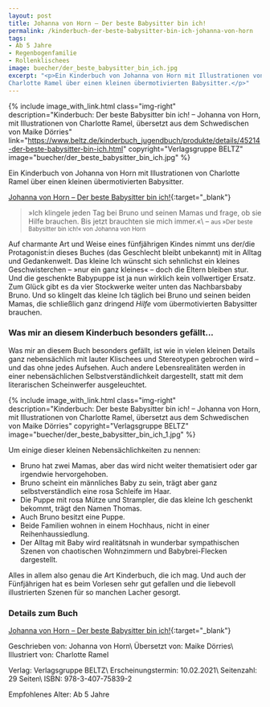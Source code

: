 ```yaml
---
layout: post
title: Johanna von Horn – Der beste Babysitter bin ich!
permalink: /kinderbuch-der-beste-babysitter-bin-ich-johanna-von-horn
tags:
- Ab 5 Jahre
- Regenbogenfamilie
- Rollenklischees
image: buecher/der_beste_babysitter_bin_ich.jpg
excerpt: "<p>Ein Kinderbuch von Johanna von Horn mit Illustrationen von
Charlotte Ramel über einen kleinen übermotivierten Babysitter.</p>"
---
```


{% include image_with_link.html
class="img-right"
description="Kinderbuch: Der beste Babysitter bin ich! – Johanna von Horn, mit Illustrationen von Charlotte Ramel, übersetzt aus dem Schwedischen von Maike Dörries"
link="https://www.beltz.de/kinderbuch_jugendbuch/produkte/details/45214-der-beste-babysitter-bin-ich.html"
copyright="Verlagsgruppe BELTZ"
image="buecher/der_beste_babysitter_bin_ich.jpg"
%}

Ein Kinderbuch von Johanna von Horn mit Illustrationen
von Charlotte Ramel über einen kleinen übermotivierten Babysitter.

[Johanna von Horn – Der beste Babysitter bin ich!](https://www.beltz.de/kinderbuch_jugendbuch/produkte/details/45214-der-beste-babysitter-bin-ich.html){:target="\_blank"}

> »Ich klingele jeden Tag bei Bruno und seinen Mamas und frage, ob sie Hilfe
brauchen. Bis jetzt brauchten sie mich immer.«\\
> – <small>aus »Der beste Babysitter bin ich!« von Johanna von Horn</small>

Auf charmante Art und Weise eines fünfjährigen Kindes nimmt uns der/die
Protagonist:in dieses Buches (das Geschlecht bleibt unbekannt) mit in Alltag und
Gedankenwelt. Das kleine Ich wünscht sich sehnlichst ein kleines Geschwisterchen
– »nur ein ganz kleines« – doch die Eltern bleiben stur. Und die geschenkte
Babypuppe ist ja nun wirklich kein vollwertiger Ersatz. Zum Glück gibt es da
vier Stockwerke weiter unten das Nachbarsbaby Bruno. Und so klingelt das kleine
Ich täglich bei Bruno und seinen beiden Mamas, die schließlich ganz dringend
*Hilfe* vom übermotivierten Babysitter brauchen.

### Was mir an diesem Kinderbuch besonders gefällt...

Was mir an diesem Buch besonders gefällt, ist wie in vielen kleinen Details ganz
nebensächlich mit lauter Klischees und Stereotypen gebrochen wird – und das ohne
jedes Aufsehen. Auch andere Lebensrealitäten werden in einer nebensächlichen
Selbstverständlichkeit dargestellt, statt mit dem literarischen Scheinwerfer
ausgeleuchtet.

{% include image_with_link.html
class="img-right"
description="Kinderbuch: Der beste Babysitter bin ich! – Johanna von Horn, mit Illustrationen von Charlotte Ramel, übersetzt aus dem Schwedischen von Maike Dörries"
copyright="Verlagsgruppe BELTZ"
image="buecher/der_beste_babysitter_bin_ich_1.jpg"
%}

Um einige dieser kleinen Nebensächlichkeiten zu nennen:

* Bruno hat zwei Mamas, aber das wird nicht weiter thematisiert oder gar irgendwie
hervorgehoben.
* Bruno scheint ein männliches Baby zu sein, trägt aber ganz selbstverständlich
eine rosa Schleife im Haar.
* Die Puppe mit rosa Mütze und Strampler, die das kleine Ich geschenkt bekommt, trägt den Namen Thomas.
* Auch Bruno besitzt eine Puppe.
* Beide Familien wohnen in einem Hochhaus, nicht in einer Reihenhaussiedlung.
* Der Alltag mit Baby wird realitätsnah in wunderbar sympathischen Szenen von
chaotischen Wohnzimmern und Babybrei-Flecken dargestellt.

Alles in allem also genau die Art Kinderbuch, die ich mag. Und auch
der Fünfjährigen hat es beim Vorlesen sehr gut gefallen und die liebevoll
illustrierten Szenen für so manchen Lacher gesorgt.

### Details zum Buch

[Johanna von Horn – Der beste Babysitter bin ich!](https://www.beltz.de/kinderbuch_jugendbuch/produkte/details/45214-der-beste-babysitter-bin-ich.html){:target="\_blank"}

Geschrieben von: Johanna von Horn\\
Übersetzt von: Maike Dörries\\
Illustriert von: Charlotte Ramel

Verlag: Verlagsgruppe BELTZ\\
Erscheinungstermin: 10.02.2021\\
Seitenzahl: 29 Seiten\\
ISBN: 978-3-407-75839-2

Empfohlenes Alter: Ab 5 Jahre
